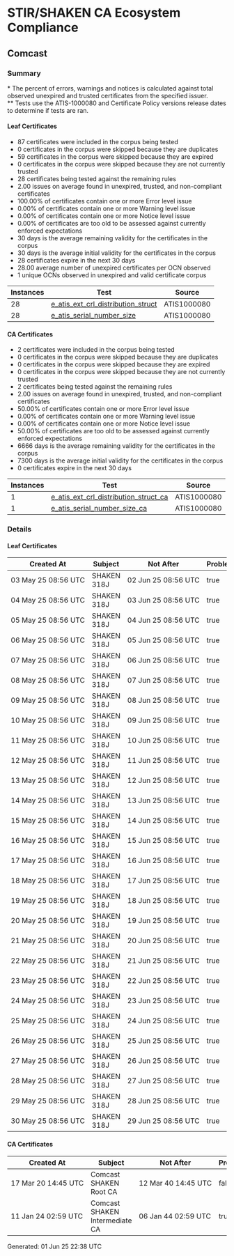 # STIR/SHAKEN CA Ecosystem Compliance

## Comcast

### Summary

\* The percent of errors, warnings and notices is calculated against total observed unexpired and trusted certificates from the specified issuer.\
\*\* Tests use the ATIS-1000080 and Certificate Policy versions release dates to determine if tests are ran.

#### Leaf Certificates

- 87 certificates were included in the corpus being tested
- 0 certificates in the corpus were skipped because they are duplicates
- 59 certificates in the corpus were skipped because they are expired
- 0 certificates in the corpus were skipped because they are not currently trusted
- 28 certificates being tested against the remaining rules
- 2.00 issues on average found in unexpired, trusted, and non-compliant certificates
- 100.00% of certificates contain one or more Error level issue
- 0.00% of certificates contain one or more Warning level issue
- 0.00% of certificates contain one or more Notice level issue
- 0.00% of certificates are too old to be assessed against currently enforced expectations
- 30 days is the average remaining validity for the certificates in the corpus
- 30 days is the average initial validity for the certificates in the corpus
- 28 certificates expire in the next 30 days
- 28.00 average number of unexpired certificates per OCN observed
- 1 unique OCNs observed in unexpired and valid certificate corpus

| Instances | Test | Source |
|-----------|------|--------|
| 28 | [e_atis_ext_crl_distribution_struct](ISSUES/e_atis_ext_crl_distribution_struct/README.md) | ATIS1000080 |
| 28 | [e_atis_serial_number_size](ISSUES/e_atis_serial_number_size/README.md) | ATIS1000080 |

#### CA Certificates

- 2 certificates were included in the corpus being tested
- 0 certificates in the corpus were skipped because they are duplicates
- 0 certificates in the corpus were skipped because they are expired
- 0 certificates in the corpus were skipped because they are not currently trusted
- 2 certificates being tested against the remaining rules
- 2.00 issues on average found in unexpired, trusted, and non-compliant certificates
- 50.00% of certificates contain one or more Error level issue
- 0.00% of certificates contain one or more Warning level issue
- 0.00% of certificates contain one or more Notice level issue
- 50.00% of certificates are too old to be assessed against currently enforced expectations
- 6666 days is the average remaining validity for the certificates in the corpus
- 7300 days is the average initial validity for the certificates in the corpus
- 0 certificates expire in the next 30 days

| Instances | Test | Source |
|-----------|------|--------|
| 1 | [e_atis_ext_crl_distribution_struct_ca](ISSUES/e_atis_ext_crl_distribution_struct_ca/README.md) | ATIS1000080 |
| 1 | [e_atis_serial_number_size_ca](ISSUES/e_atis_serial_number_size_ca/README.md) | ATIS1000080 |

### Details

#### Leaf Certificates

| Created At | Subject | Not After | Problems | Link |
|------------|---------|-----------|----------|------|
| 03&#160;May&#160;25&#160;08:56&#160;UTC | SHAKEN 318J | 02&#160;Jun&#160;25&#160;08:56&#160;UTC | true | [view](CERTS/32e593a0a9bdaabcbe341430b7ea1764afe5759fdd52fdda381bfade46288ca8/README.md) |
| 04&#160;May&#160;25&#160;08:56&#160;UTC | SHAKEN 318J | 03&#160;Jun&#160;25&#160;08:56&#160;UTC | true | [view](CERTS/aa5a8c57d6b052cf61cf105880b62f75609e34b3cb444af61dc68c1d98b8d95b/README.md) |
| 05&#160;May&#160;25&#160;08:56&#160;UTC | SHAKEN 318J | 04&#160;Jun&#160;25&#160;08:56&#160;UTC | true | [view](CERTS/406c7d391aa38f45f10a119d417fa4a54c2a588dde3a69d188600ec9650c6b35/README.md) |
| 06&#160;May&#160;25&#160;08:56&#160;UTC | SHAKEN 318J | 05&#160;Jun&#160;25&#160;08:56&#160;UTC | true | [view](CERTS/ffab69fefce217ff4c096887d48d3778855b898b78756ecc390b542446fe0c5a/README.md) |
| 07&#160;May&#160;25&#160;08:56&#160;UTC | SHAKEN 318J | 06&#160;Jun&#160;25&#160;08:56&#160;UTC | true | [view](CERTS/3672479af0ec3e9fc6ff93c25e49afb3191e1dfdf77862a0e9d933452a2c215a/README.md) |
| 08&#160;May&#160;25&#160;08:56&#160;UTC | SHAKEN 318J | 07&#160;Jun&#160;25&#160;08:56&#160;UTC | true | [view](CERTS/7025c070e59506272f6c511f4a3691d7ed795041b6ffc5a5bad884a32101bfa7/README.md) |
| 09&#160;May&#160;25&#160;08:56&#160;UTC | SHAKEN 318J | 08&#160;Jun&#160;25&#160;08:56&#160;UTC | true | [view](CERTS/fdbad88c364069585d91c1346dbfec1d344e2b2945bf6ae2ba3eeb13565d3537/README.md) |
| 10&#160;May&#160;25&#160;08:56&#160;UTC | SHAKEN 318J | 09&#160;Jun&#160;25&#160;08:56&#160;UTC | true | [view](CERTS/cddb06a2ef02bd30ffdbf35fb9a242066217eba86389fbe638779fa51e6712e9/README.md) |
| 11&#160;May&#160;25&#160;08:56&#160;UTC | SHAKEN 318J | 10&#160;Jun&#160;25&#160;08:56&#160;UTC | true | [view](CERTS/2201739db2f5f989a7f4a4cab3c31307ebd5813fd6472252600923cd4953616c/README.md) |
| 12&#160;May&#160;25&#160;08:56&#160;UTC | SHAKEN 318J | 11&#160;Jun&#160;25&#160;08:56&#160;UTC | true | [view](CERTS/cffbd5f5f23fc76c06af85b46e58b982c1cdf825321a800330197a312de22ab3/README.md) |
| 13&#160;May&#160;25&#160;08:56&#160;UTC | SHAKEN 318J | 12&#160;Jun&#160;25&#160;08:56&#160;UTC | true | [view](CERTS/23463e18eb075d2c12e39f45bfd97f0840af13bc0470c0d2b7e6aea2faff0422/README.md) |
| 14&#160;May&#160;25&#160;08:56&#160;UTC | SHAKEN 318J | 13&#160;Jun&#160;25&#160;08:56&#160;UTC | true | [view](CERTS/296473a45f0df18b646a7ade22acda669b5bc1a18653929ad10bcf00e2e745d7/README.md) |
| 15&#160;May&#160;25&#160;08:56&#160;UTC | SHAKEN 318J | 14&#160;Jun&#160;25&#160;08:56&#160;UTC | true | [view](CERTS/ee37e65ef31d76a6756555779ade44056b85e4aa0f4716ba7745ab0dafaf4b03/README.md) |
| 16&#160;May&#160;25&#160;08:56&#160;UTC | SHAKEN 318J | 15&#160;Jun&#160;25&#160;08:56&#160;UTC | true | [view](CERTS/ee5af57b1ae8058b27dcb3ebb1c3b84ad3b2f0d9ec9c58672328b051188a5912/README.md) |
| 17&#160;May&#160;25&#160;08:56&#160;UTC | SHAKEN 318J | 16&#160;Jun&#160;25&#160;08:56&#160;UTC | true | [view](CERTS/b541479a06e65e6953bcc08eace51479d983aef07b43876aa8b25a550688fd94/README.md) |
| 18&#160;May&#160;25&#160;08:56&#160;UTC | SHAKEN 318J | 17&#160;Jun&#160;25&#160;08:56&#160;UTC | true | [view](CERTS/b8c557a7cb44a98379c8929c618d0db2c4b5018d13cf70c391e3d47c56d302f5/README.md) |
| 19&#160;May&#160;25&#160;08:56&#160;UTC | SHAKEN 318J | 18&#160;Jun&#160;25&#160;08:56&#160;UTC | true | [view](CERTS/8f8786bd7946dab1e40f13c55715c09da6dd6ec9cdfa1ae5ea9595c976d479fb/README.md) |
| 20&#160;May&#160;25&#160;08:56&#160;UTC | SHAKEN 318J | 19&#160;Jun&#160;25&#160;08:56&#160;UTC | true | [view](CERTS/000e234decbfd2f178398648063ac5e37417709087285f2af0a7f5ac4818ed48/README.md) |
| 21&#160;May&#160;25&#160;08:56&#160;UTC | SHAKEN 318J | 20&#160;Jun&#160;25&#160;08:56&#160;UTC | true | [view](CERTS/2d7b0d1230096c0efd5e0ce880da4d78825ff61aa1094d9a02a68b64cedc8dba/README.md) |
| 22&#160;May&#160;25&#160;08:56&#160;UTC | SHAKEN 318J | 21&#160;Jun&#160;25&#160;08:56&#160;UTC | true | [view](CERTS/ecdad80fc7370ec387bd222a2d79131b8d48d78936c88a9ea2102bb8510ec7d0/README.md) |
| 23&#160;May&#160;25&#160;08:56&#160;UTC | SHAKEN 318J | 22&#160;Jun&#160;25&#160;08:56&#160;UTC | true | [view](CERTS/c22212d96be067eec2abe9da116194d5b1254d69b8d545b5cc13cff417ba8b6e/README.md) |
| 24&#160;May&#160;25&#160;08:56&#160;UTC | SHAKEN 318J | 23&#160;Jun&#160;25&#160;08:56&#160;UTC | true | [view](CERTS/1a147375731c538addb8d159db352024495f8b4fd9fc88ea17e9419487016ae7/README.md) |
| 25&#160;May&#160;25&#160;08:56&#160;UTC | SHAKEN 318J | 24&#160;Jun&#160;25&#160;08:56&#160;UTC | true | [view](CERTS/9cf86292bf8261a9d49b41eac3e5eb75e2f61ed6d2bf912d35a7bdf8107fd490/README.md) |
| 26&#160;May&#160;25&#160;08:56&#160;UTC | SHAKEN 318J | 25&#160;Jun&#160;25&#160;08:56&#160;UTC | true | [view](CERTS/a1d4f1c3b59263783f1cea608a7de6cd4fcf93a503cf1954034b9fcde9b0e9e9/README.md) |
| 27&#160;May&#160;25&#160;08:56&#160;UTC | SHAKEN 318J | 26&#160;Jun&#160;25&#160;08:56&#160;UTC | true | [view](CERTS/7cb0a929ccf02283621fd20fd392f4b6b8e209f729097ee979b63fa65cf6dc93/README.md) |
| 28&#160;May&#160;25&#160;08:56&#160;UTC | SHAKEN 318J | 27&#160;Jun&#160;25&#160;08:56&#160;UTC | true | [view](CERTS/a4aa05756cf19ffda86c926763e8910ca0b8e3c00a63ab89b1a376bc5202d05f/README.md) |
| 29&#160;May&#160;25&#160;08:56&#160;UTC | SHAKEN 318J | 28&#160;Jun&#160;25&#160;08:56&#160;UTC | true | [view](CERTS/9f73acf34e95c165f47e06ff50bd7bc9a6f53903d821a957c8c935a2c1e2e54d/README.md) |
| 30&#160;May&#160;25&#160;08:56&#160;UTC | SHAKEN 318J | 29&#160;Jun&#160;25&#160;08:56&#160;UTC | true | [view](CERTS/2e363445142eb76c5f44c8b0f3d40df8c761dccaf4fb9698b9c17a2b63750e5e/README.md) |

#### CA Certificates

| Created At | Subject | Not After | Problems | Link |
|------------|---------|-----------|----------|------|
| 17&#160;Mar&#160;20&#160;14:45&#160;UTC | Comcast SHAKEN Root CA | 12&#160;Mar&#160;40&#160;14:45&#160;UTC | false | [view](CERTS/b1132c5f12c3ca4d2ff119f2df99544336eb1703512ac99cc42d596e25125bbd/README.md) |
| 11&#160;Jan&#160;24&#160;02:59&#160;UTC | Comcast SHAKEN Intermediate CA | 06&#160;Jan&#160;44&#160;02:59&#160;UTC | true | [view](CERTS/25af737667ed8b05cb8b8e7f44b2d7b5861551bea95ec48a73306ec75a92a662/README.md) |


Generated: 01 Jun 25 22:38 UTC